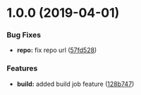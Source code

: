# 1.0.0 (2019-04-01)


### Bug Fixes

* **repo:** fix repo url ([57fd528](https://module.kopaxgroup.com/rollup-umd/build/commit/57fd528))


### Features

* **build:** added build job feature ([128b747](https://module.kopaxgroup.com/rollup-umd/build/commit/128b747))
